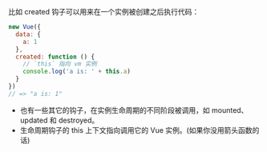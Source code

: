 比如 created 钩子可以用来在一个实例被创建之后执行代码：
```js
new Vue({
  data: {
    a: 1
  },
  created: function () {
    // `this` 指向 vm 实例
    console.log('a is: ' + this.a)
  }
})
// => "a is: 1"
```
- 也有一些其它的钩子，在实例生命周期的不同阶段被调用，如 mounted、updated 和 destroyed。
- 生命周期钩子的 this 上下文指向调用它的 Vue 实例。(如果你没用箭头函数的话)
